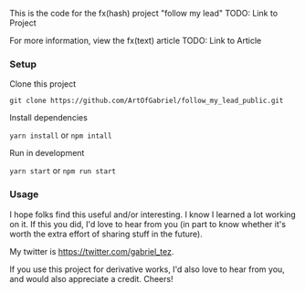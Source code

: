 This is the code for the fx(hash) project "follow my lead"
TODO: Link to Project

For more information, view the fx(text) article
TODO: Link to Article

### Setup
Clone this project

`git clone https://github.com/ArtOfGabriel/follow_my_lead_public.git`

Install dependencies

`yarn install` or `npm intall`

Run in development

`yarn start` or `npm run start`

### Usage

I hope folks find this useful and/or interesting. I know I learned a lot working
on it. If this you did, I'd love to hear from you (in part to know whether
it's worth the extra effort of sharing stuff in the future).

My twitter is https://twitter.com/gabriel_tez.

If you use this project for derivative works, I'd also love to hear from you, and
would also appreciate a credit. Cheers!
